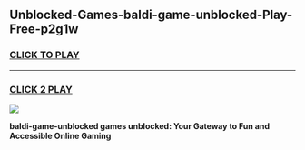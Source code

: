 
## Unblocked-Games-baldi-game-unblocked-Play-Free-p2g1w
<h3>
<a href="https://premium76.site?title=baldi-game-unblocked&ref=20M">CLICK TO PLAY</a></h3>
<hr>

<h3>
<a href="https://premium76.site?title=baldi-game-unblocked&ref=20M">CLICK 2 PLAY</a>
  
</h3>

<a href="https://premium76.site?title=baldi-game-unblocked&ref=19M"><img src="https://clearcache.store/games.png"></a>


**baldi-game-unblocked games unblocked: Your Gateway to Fun and Accessible Online Gaming**
